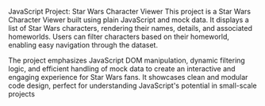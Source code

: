 JavaScript Project: Star Wars Character Viewer
This project is a Star Wars Character Viewer built using plain JavaScript and mock data. It displays a list of Star Wars characters, rendering their names, details, and associated homeworlds. Users can filter characters based on their homeworld, enabling easy navigation through the dataset.

The project emphasizes JavaScript DOM manipulation, dynamic filtering logic, and efficient handling of mock data to create an interactive and engaging experience for Star Wars fans. It showcases clean and modular code design, perfect for understanding JavaScript's potential in small-scale projects
